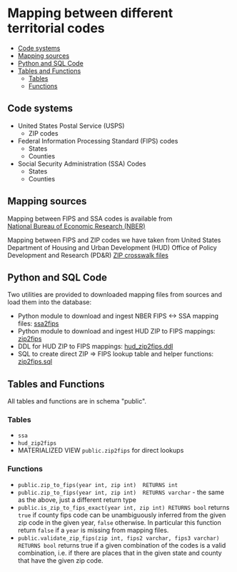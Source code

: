 # Mapping between different territorial codes

<!--toc-->

- [Code systems](#code-systems)
- [Mapping sources](#mapping-sources)
- [Python and SQL Code](#python-and-sql-code)
- [Tables and Functions](#tables-and-functions)
  - [Tables](#tables)
  - [Functions](#functions)

<!--toc-->
<!-- tocstop -->

## Code systems

* United States Postal Service (USPS) 
    * ZIP codes
* Federal Information Processing Standard (FIPS) codes
    * States
    * Counties
* Social Security Administration (SSA) Codes
    * States
    * Counties

## Mapping sources

Mapping between FIPS and SSA codes is available from  
[National Bureau of Economic Research (NBER)](https://www.nber.org/research/data/ssa-federal-information-processing-series-fips-state-and-county-crosswalk)

Mapping between FIPS and ZIP codes we have taken from
United States Department of Housing and Urban Development (HUD)
Office of Policy Development and Research (PD&R) 
[ZIP crosswalk files](https://www.huduser.gov/portal/datasets/usps_crosswalk.html)

## Python and SQL Code

Two utilities are provided to downloaded mapping files from 
sources and load them into the database:

* Python module to download and ingest NBER FIPS <-> SSA mapping files:
    [ssa2fips](../src/python/nsaph/util/ssa2fips.py)
* Python module to download and ingest HUD ZIP to FIPS mappings:
    [zip2fips](../src/python/nsaph/util/zip2fips.py)
* DDL for HUD ZIP to FIPS mappings:
    [hud_zip2fips.ddl](../resources/public/hud_zip2fips.ddl)
* SQL to create direct ZIP => FIPS lookup table and helper functions:
    [zip2fips.sql](../src/sql/zip2fips.sql)

## Tables and Functions

All tables and functions are in schema "public".
                        
### Tables

* `ssa`
* `hud_zip2fips`
* MATERIALIZED VIEW `public.zip2fips` for direct lookups
                       
### Functions

* `public.zip_to_fips(year int, zip int)  RETURNS int`
* `public.zip_to_fips(year int, zip int)  RETURNS varchar` - the same as 
    the above, just a different return type
* `public.is_zip_to_fips_exact(year int, zip int) RETURNS bool` returns 
    `true` if county fips code can be unambiguously inferred from the given 
    zip code in the given year, `false` otherwise. In particular this function
    return `false` if a `year` is missing from mapping files.
* `public.validate_zip_fips(zip int, fips2 varchar, fips3 varchar)  RETURNS bool`
    returns true if a given combination of the codes is a valid combination,
    i.e. if there are places that in the given state and county that have the
    given zip code.
